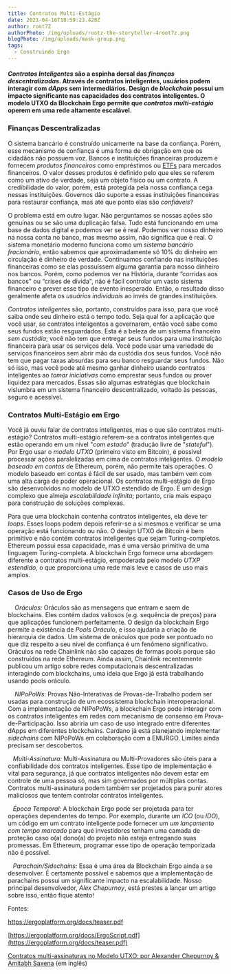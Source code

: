 ```yaml
---
title: Contratos Multi-Estágio
date: 2021-04-16T18:59:23.428Z
author: root7Z
authorPhoto: /img/uploads/rootz-the-storyteller-4root7z.png
blogPhoto: /img/uploads/mask-group.png
tags:
  - Construindo Ergo
---
```

<!--StartFragment-->

#### *Contratos Inteligentes* são a espinha dorsal das *finanças descentralizadas*. Através de contratos inteligentes, usuários podem interagir com *dApps* sem intermediários. Design de *blockchain* possui um impacto significante nas capacidades dos contratos inteligentes. O modelo UTXO da Blockchain Ergo permite que *contratos multi-estágio* operem em uma rede altamente escalável.

### **Finanças Descentralizadas**

O sistema bancário é construído unicamente na base da confiança. Porém, esse mecanismo de confiança é uma forma de obrigação em que os cidadãos não possuem voz. Bancos e instituições financeiras produzem e fornecem *produtos financeiros* como empréstimos ou [ETFs](https://www.infomoney.com.br/guias/etf-exchange-traded-fund/) para mercados financeiros. O valor desses produtos é definido pelo que eles se referem como um ativo de verdade, seja um objeto físico ou um contrato. A credibilidade do valor, porém, está protegida pela nossa confiança cega nessas instituições. Governos dão suporte a essas instituições financeiras para restaurar confiança, mas até que ponto elas são *confiáveis*?

O problema está em outro lugar. Não perguntamos se nossas ações são genuínas ou se são uma duplicação falsa. Tudo está funcionando em uma base de dados digital e podemos ver se é real. Podemos ver nosso dinheiro na nossa conta no banco, mas mesmo assim, não significa que é real. O sistema monetário moderno funciona como um *sistema bancário fracionário*, então sabemos que aproximadamente só 10% do dinheiro em circulação é dinheiro de verdade. Continuamos confiando nas instituições financeiras como se elas possuíssem alguma garantia para nosso dinheiro nos bancos. Porém, como podemos ver na História, durante “corridas aos bancos" ou “crises de dívida", não é fácil controlar um vasto sistema financeiro e prever esse tipo de evento inesperado. Então, o resultado disso geralmente afeta os *usuários individuais* ao invés de grandes instituições.

*Contratos inteligentes* são, portanto, construídos para isso, para que você saiba onde seu dinheiro está o tempo todo. Seja qual for a aplicação que você usar, se contratos inteligentes a governarem, então você sabe como seus fundos estão resguardados. Esta é a beleza de um sistema financeiro *sem custódia*; você não tem que entregar seus fundos para uma instituição financeira para usar os serviços dela. Você pode usar uma variedade de serviços financeiros sem abrir mão da custódia dos seus fundos. Você não tem que pagar taxas absurdas para seu banco resguardar seus fundos. Não só isso, mas você pode até mesmo ganhar dinheiro usando contratos inteligentes ao *tomar iniciativas* como emprestar seus fundos ou prover liquidez para mercados. Essas são algumas estratégias que blockchain vislumbra em um sistema financeiro descentralizado, voltado às pessoas, seguro e acessível.

### **Contratos Multi-Estágio em Ergo**

Você já ouviu falar de contratos inteligentes, mas o que são contratos multi-estágio? Contratos multi-estágio referem-se a contratos inteligentes que estão operando em um nível "*com estado*" (tradução livre de "*stateful*"). Por Ergo usar o *modelo UTXO* (primeiro visto em Bitcoin), é possível processar ações paralelizadas em cima de contratos inteligentes. O *modelo baseado em contas* de Ethereum, porém, não permite tais operações. O modelo baseado em contas é fácil de ser usado, mas também vem com uma alta carga de poder operacional. Os contratos multi-estágio de Ergo são desenvolvidos no modelo de UTXO estendido de Ergo. É um design complexo que almeja *escalabilidade infinita*; portanto, cria mais espaço para construção de soluções complexas.

Para que uma blockchain contenha contratos inteligentes, ela deve ter *loops*. Esses loops podem depois referir-se a si mesmos e verificar se uma operação está funcionando ou não. O design UTXO de Bitcoin é bem primitivo e não contém contratos inteligentes que sejam Turing-completos. Ethereum possui essa capacidade, mas é uma versão primitiva de uma linguagem Turing-completa. A blockchain Ergo fornece uma abordagem diferente a contratos multi-estágio, empoderada pelo modelo *UTXP estendido*, o que proporciona uma rede mais leve e casos de uso mais amplos.

### Casos de **Uso** **de Ergo**

    *Oráculos:* Oráculos são as mensagens que entram e saem de blockchains. Eles contém dados valiosos (e.g. sequência de preços) para que aplicações funcionem perfeitamente. O design da blockchain Ergo permite a existência de *Pools Oráculo*, e isso ajudaria a criação de hierarquia de dados. Um sistema de oráculos que pode ser pontuado no que diz respeito a seu nível de confiança é um fenômeno significativo. Oráculos na rede Chainlink não são capazes de formas pools porque são construídos na rede Ethereum. Ainda assim, Chainlink recentemente publicou um artigo sobre redes computacionais descentralizadas interagindo com blockchains, uma ideia que Ergo já está trabalhando usando pools oráculo.

    *NIPoPoWs*: Provas Não-Interativas de Provas-de-Trabalho podem ser usadas para construção de um ecossistema blockchain interoperacional. Com a implementação de NIPoPoWs, a blockchain Ergo pode interagir com os contratos inteligentes em redes com mecanismo de consenso em Prova-de-Participação. Isso abriria um caso de uso integrado entre diferentes dApps em diferentes blockchains. Cardano já está planejando implementar *sidechains* com NIPoPoWs em colaboração com a EMURGO. Limites ainda precisam ser descobertos. 

   *Multi-Assinatura:* Multi-Assinatura ou Multi-Provadores são úteis para a confiabilidade dos contratos inteligentes. Esse tipo de implementação é vital para segurança, já que contratos inteligentes não devem estar em controle de uma pessoa só, mas sim governados por múltiplas contas. Contratos multi-assinatura podem também ser projetados para punir atores maliciosos que tentem controlar contratos inteligentes.

   *Época Temporal:* A blockchain Ergo pode ser projetada para ter operações dependentes do tempo. Por exemplo, durante um *ICO* (ou *IDO*), um código em um contrato inteligente pode fornecer um *um lançamento com tempo marcado* para que investidores tenham uma camada de proteção caso o(a) dono(a) do projeto não esteja entregando suas promessas. Em Ethereum, programar esse tipo de operação temporizada não é possível. 

   *Parachain/Sidechains:* Essa é uma área da Blockchain Ergo ainda a se desenvolver. É certamente possível e sabemos que a implementação de parachains possui um significante impacto na escalabilidade. Nosso principal desenvolvedor, *Alex Chepurnoy*, está prestes a lançar um artigo sobre isso, então fique atento!

Fontes:

<https://ergoplatform.org/docs/teaser.pdf>

[https://ergoplatform.org/docs/ErgoScript.pdf](https://ergoplatform.org/docs/teaser.pdf)

[Contratos multi-assinaturas no Modelo UTXO: por Alexander Chepurnoy & Amitabh Saxena](https://www.youtube.com/watch?v=g3FlM_WOwBU) (em inglês)

<!--EndFragment-->